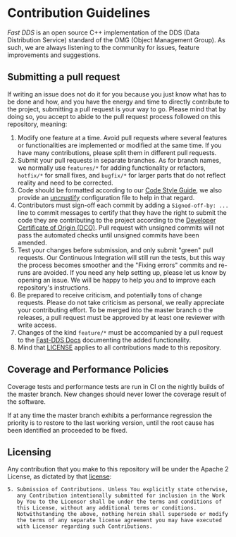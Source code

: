 # Contribution Guidelines

*Fast DDS* is an open source C++ implementation of the DDS (Data Distribution Service) standard of the OMG (Object
Management Group). As such, we are always listening to the community for issues, feature improvements and suggestions.


## Submitting a pull request

If writing an issue does not do it for you because you just know what has to be done and how, and you have the energy
and time to directly contribute to the project, submitting a pull request is your way to go. Please mind that by doing
so, you accept to abide to the pull request process followed on this repository, meaning:

1. Modify one feature at a time. Avoid pull requests where several features or functionalities are implemented or
   modified at the same time. If you have many contributions, please split them in different pull requests.
1. Submit your pull requests in separate branches. As for branch names, we normally use `features/*` for adding
   functionality or refactors, `hotfix/*` for small fixes, and `bugfix/*` for larger parts that do not reflect reality
   and need to be corrected.
1. Code should be formatted according to our [Code Style Guide](https://github.com/eProsima/cpp-style), we also provide
an [uncrustify](https://github.com/uncrustify/uncrustify) configuration file to help in that regard. 
1. Contributors must sign-off each commit by adding a `Signed-off-by: ...` line to commit messages to certify that they
   have the right to submit the code they are contributing to the project according to the [Developer Certificate of
   Origin (DCO)](https://developercertificate.org/). Pull request with unsigned commits will not pass the automated
   checks until unsigned commits have been amended.
1. Test your changes before submission, and only submit "green" pull requests. Our Continuous Integration will still run
   the tests, but this way the process becomes smoother and the "Fixing errors" commits and re-runs are avoided. If you
   need any help setting up, please let us know by opening an issue. We will be happy to help you and to improve each
   repository's instructions.
1. Be prepared to receive criticism, and potentially tons of change requests. Please do not take criticism as personal,
   we really appreciate your contributing effort. To be merged into the master branch o the releases, a pull request
   must be approved by at least one reviewer with write access.
1. Changes of the kind `feature/*` must be accompanied by a pull request to the [Fast-DDS
   Docs](https://github.com/eProsima/Fast-RTPS-docs) documenting the added functionality.
1. Mind that [LICENSE](LICENSE) applies to all contributions made to this repository.

## Coverage and Performance Policies

Coverage tests and performance tests are run in CI on the nightly builds of the master branch. New changes should never
lower the coverage result of the software. 

If at any time the master branch exhibits a performance regression the priority is to restore to the last working
version, until the root cause has been identified an proceeded to be fixed. 


## Licensing

Any contribution that you make to this repository will be under the Apache 2 License, as dictated by that
[license](LICENSE):

~~~
5. Submission of Contributions. Unless You explicitly state otherwise,
   any Contribution intentionally submitted for inclusion in the Work
   by You to the Licensor shall be under the terms and conditions of
   this License, without any additional terms or conditions.
   Notwithstanding the above, nothing herein shall supersede or modify
   the terms of any separate license agreement you may have executed
   with Licensor regarding such Contributions.
~~~

